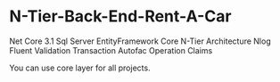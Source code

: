 # N-Tier-Back-End-Rent-A-Car


Net Core 3.1
Sql Server
EntityFramework Core
N-Tier Architecture
Nlog
Fluent Validation
Transaction
Autofac
Operation Claims

You can use core layer for all projects.
